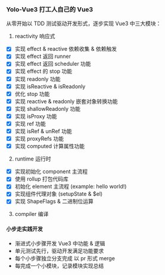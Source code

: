 ### Yolo-Vue3 打工人自己的 Vue3
从零开始以 TDD 测试驱动开发形式，逐步实现 Vue3 中三大模块：
1. reactivity 响应式
  - [x] 实现 effect & reactive 依赖收集 & 依赖触发
  - [x] 实现 effect 返回 runner
  - [x] 实现 effect 返回 scheduler 功能
  - [x] 实现 effect 的 stop 功能
  - [x] 实现 readonly 功能
  - [x] 实现 isReactive & isReadonly
  - [x] 优化 stop 功能
  - [x] 实现 reactive & readonly 嵌套对象转换功能
  - [x] 实现 shallowReadonly 功能
  - [x] 实现 isProxy 功能
  - [x] 实现 ref 功能
  - [x] 实现 isRef & unRef 功能
  - [x] 实现 proxyRefs 功能
  - [x] 实现 computed 计算属性功能
     
2. runtime 运行时
  - [x] 实现初始化 component 主流程
  - [x] 使用 rollup 打包代码库
  - [x] 初始化 element 主流程 (example: hello world!)
  - [x] 实现组件代理对象 (setupState & $el)
  - [x] 实现 ShapeFlags & 二进制位运算
3. compiler 编译

#### 小步走实践开发
- 渐进式小步骤开发 Vue3 中功能 & 逻辑
- 单元测试先行，驱动开发满足功能要求
- 每个小步骤独立分支完成 以 pr 形式 merge
- 每完成一个小模块，记录模块实现总结

